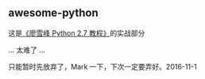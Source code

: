 ## awesome-python

这是[《廖雪峰 Python 2.7 教程》](http://www.liaoxuefeng.com/wiki/001374738125095c955c1e6d8bb493182103fac9270762a000/0013976177048818eb4187c05a84f9280169d58e22afa09000)的实战部分

... 太难了 ... 

只能暂时先放弃了，Mark 一下，下次一定要弄好。2016-11-1